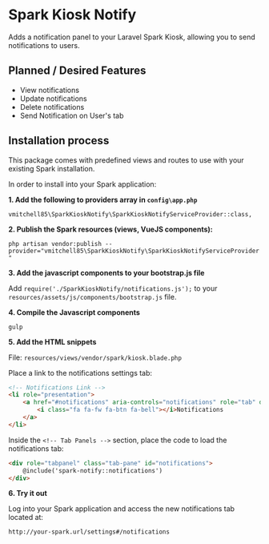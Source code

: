 # Spark Kiosk Notify

Adds a notification panel to your Laravel Spark Kiosk, allowing you to send notifications to users.

## Planned / Desired Features

- View notifications
- Update notifications
- Delete notifications
- Send Notification on User's tab


## Installation process

This package comes with predefined views and routes to use with your existing Spark installation.

In order to install into your Spark application:

**1. Add the following to providers array in `config\app.php`**

`vmitchell85\SparkKioskNotify\SparkKioskNotifyServiceProvider::class,`

**2. Publish the Spark resources (views, VueJS components):**

`php artisan vendor:publish --provider="vmitchell85\SparkKioskNotify\SparkKioskNotifyServiceProvider"`

**3. Add the javascript components to your bootstrap.js file**

Add `require('./SparkKioskNotify/notifications.js');` to your `resources/assets/js/components/bootstrap.js` file.

**4. Compile the Javascript components**

`gulp`

**5. Add the HTML snippets**

File: `resources/views/vendor/spark/kiosk.blade.php`

Place a link to the notifications settings tab:

```html
<!-- Notifications Link -->
<li role="presentation">
    <a href="#notifications" aria-controls="notifications" role="tab" data-toggle="tab">
        <i class="fa fa-fw fa-btn fa-bell"></i>Notifications
    </a>
</li>
```

Inside the `<!-- Tab Panels -->` section, place the code to load the notifications tab:

```html
<div role="tabpanel" class="tab-pane" id="notifications">
    @include('spark-notify::notifications')
</div>
```

**6. Try it out**

Log into your Spark application and access the new notifications tab located at:

`http://your-spark.url/settings#/notifications`
